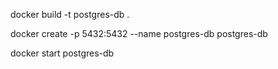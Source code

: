 docker build -t postgres-db .

docker create -p 5432:5432 --name postgres-db postgres-db

docker start postgres-db